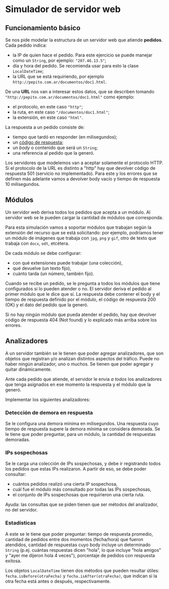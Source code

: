 # Simulador de servidor web

## Funcionamiento básico

Se nos pide modelar la estructura de un servidor web que atiende **pedidos**. Cada pedido indica:
* la IP de quien hace el pedido. Para este ejercicio se puede manejar como un `String`, por ejemplo: `"207.46.13.5"`;
* día y hora del pedido. Se recomienda usar para esto la clase `LocalDateTime`;
* la URL que se está requiriendo, por ejemplo `http://pepito.com.ar/documentos/doc1.html`. 

De una **URL** nos van a interesar estos datos, que se describen tomando `"http://pepito.com.ar/documentos/doc1.html"` como ejemplo:
* el protocolo, en este caso `"http"`;
* la ruta, en este caso `"/documentos/doc1.html"`;
* la extensión, en este caso `"html"`.

La respuesta a un pedido consiste de: 
* tiempo que tardó en responder (en milisegundos); 
* un [código de respuesta](https://es.wikipedia.org/wiki/Anexo:C%C3%B3digos_de_estado_HTTP);
* un _body_ o contenido que será un `String`;
* una referencia al pedido que la generó.

Los servidores que modelemos van a aceptar solamente el protocolo HTTP. Si el protocolo de la URL es distinto a "http" hay que devolver código de respuesta 501 (servicio no implementado). Para este y los errores que se definen más adelante vamos a devolver body vacío y tiempo de respuesta 10 milisegundos.

## Módulos

Un servidor web deriva todos los pedidos que acepta a un módulo. Al servidor web se le pueden cargar la cantidad de módulos que corresponda. 

Para esta simulación vamos a soportar módulos que trabajan según la extensión del recurso que se está solicitando: por ejemplo, podríamos tener un módulo de imágenes que trabaja con `jpg`, `png` y `gif`, otro de texto que trabaja con `docx`, `odt`, etcétera.

De cada módulo se debe configurar:
* con qué extensiones puede trabajar (una colección),
* qué devuelve (un texto fijo),
* cuánto tarda (un número, también fijo).

Cuando se recibe un pedido, se le pregunta a todos los módulos que tiene configurados si lo pueden atender o no. El servidor deriva el pedido al primer módulo que le dice que sí. La respuesta debe contener el body y el tiempo de respuesta definido por el módulo, el código de respuesta 200 (OK) y el dato del pedido que la generó.

Si no hay ningún módulo que pueda atender el pedido, hay que devolver código de respuesta 404 (Not found) y lo explicado más arriba sobre los errores.

## Analizadores

A un servidor también se le tienen que poder agregar analizadores, que son objetos que registran y/o analizan distintos aspectos del tráfico. Puede no haber ningún analizador, uno o muchos. Se tienen que poder agregar y quitar dinámicamente.

Ante cada pedido que atiende, el servidor le envia _a todos_ los analizadores que tenga asignados en ese momento la respuesta y el módulo que la generó.

Implementar los siguientes analizadores:

### Detección de demora en respuesta

Se le configura una demora mínima en milisegundos. Una respuesta cuyo tiempo de respuesta supere la demora mínima se considera demorada. Se le tiene que poder preguntar, para un módulo, la cantidad de respuestas demoradas.

### IPs sospechosas

Se le carga una colección de IPs sospechosas, y debe ir registrando todos los pedidos que estas IPs realizaron. A partir de eso, se debe poder consultar:

* cuántos pedidos realizó una cierta IP sospechosa,
* cuál fue el módulo más consultado por todas las IPs sospechosas,
* el conjunto de IPs sospechosas que requirieron una cierta ruta.

Ayuda: las consultas que se piden tienen que ser métodos del analizador, no del servidor. 

### Estadísticas

A este se le tiene que poder preguntar: tiempo de respuesta promedio, cantidad de pedidos entre dos momentos (fecha/hora) que fueron atendidos, cantidad de respuestas cuyo body incluye un determinado `String` (p.ej. cuántas respuestas dicen "hola", lo que incluye "hola amigos" y "ayer me dijeron hola 4 veces"), porcentaje de pedidos con respuesta exitosa.

Los objetos `LocalDateTime` tienen dos métodos que pueden resultar útiles: `fecha.isBefore(otraFecha)` y `fecha.isAfter(otraFecha)`, que indican si la otra fecha está antes o después, respectivamente.

